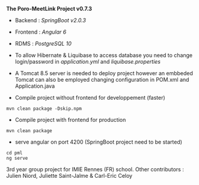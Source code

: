 **The Poro-MeetLink Project v0.7.3**

- Backend : *SpringBoot v2.0.3*

- Frontend : *Angular 6*

- RDMS : *PostgreSQL 10*

- To allow Hibernate & Liquibase to access database you need to change login/password in *application.yml* and *liquibase.properties*

- A Tomcat 8.5 server is needed to deploy project however an embbeded Tomcat can also be employed changing configuration in POM.xml and Application.java 

- Compile project without frontend for developpement (faster)

```
mvn clean package -Dskip.npm
```

- Compile project with frontend for production

```
mvn clean package
```

- serve angular on port 4200 (SpringBoot project need to be started)

```
cd pml
ng serve
```

3rd year group project for IMIE Rennes (FR) school. 
Other contributors : Julien Niord, Juliette Saint-Jalme & Carl-Eric Celoy